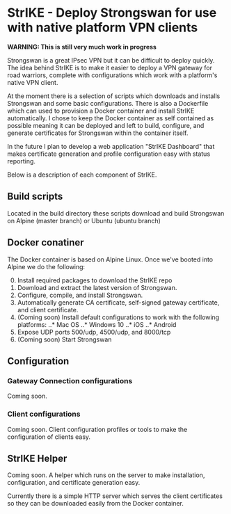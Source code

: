 # StrIKE - Deploy Strongswan for use with native platform VPN clients

**WARNING: This is still very much work in progress**

Strongswan is a great IPsec VPN but it can be difficult to deploy quickly. The idea behind StrIKE is to make it easier to deploy a VPN gateway for road warriors, complete with configurations which work with a platform's native VPN client.

At the moment there is a selection of scripts which downloads and installs Strongswan and some basic configurations. There is also a Dockerfile which can used to provision a Docker container and install StrIKE automatically. I chose to keep the Docker container as self contained as possible meaning it can be deployed and left to build, configure, and generate certificates for Strongswan within the container itself.

In the future I plan to develop a web application "StrIKE Dashboard" that makes certificate generation and profile configuration easy with status reporting.

Below is a description of each component of StrIKE.

## Build scripts

Located in the build directory these scripts download and build Strongswan on Alpine (master branch) or Ubuntu (ubuntu branch)

## Docker conatiner

The Docker container is based on Alpine Linux. Once we've booted into Alpine we do the following:

0. Install required packages to download the StrIKE repo
0. Download and extract the latest version of Strongswan.
0. Configure, compile, and install Strongswan.
0. Automatically generate CA certificate, self-signed gateway certificate, and client certificate.
0. (Coming soon) Install default configurations to work with the following platforms:
..* Mac OS
..* Windows 10
..* iOS
..* Android
0. Expose UDP ports 500/udp, 4500/udp, and 8000/tcp
0. (Coming soon) Start Strongswan

## Configuration

### Gateway Connection configurations

Coming soon.

### Client configurations

Coming soon. Client configuration profiles or tools to make the configuration of clients easy.

## StrIKE Helper

Coming soon. A helper which runs on the server to make installation, configuration, and certificate generation easy.

Currently there is a simple HTTP server which serves the client certificates so they can be downloaded easily from the Docker container.
